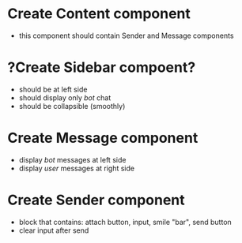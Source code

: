 # Create Content component
- this component should contain Sender and Message components

# ?Create Sidebar compoent?
- should be at left side
- should display only _bot_ chat
- should be collapsible (smoothly)

# Create Message component
- display _bot_ messages at left side
- display _user_ messages at right side


# Create Sender component
- block that contains: attach button, input, smile "bar", send button
- clear input after send



